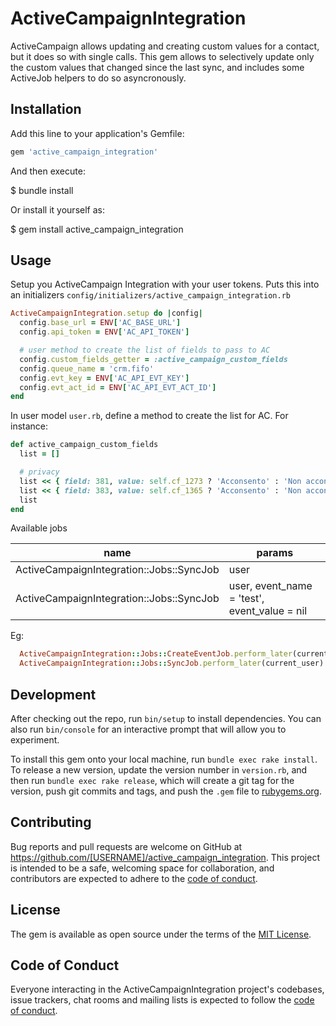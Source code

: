 # ActiveCampaignIntegration

ActiveCampaign allows updating and creating custom values for a contact, but it does so with single calls. This gem allows to selectively update only the custom values that changed since the last sync, and includes some ActiveJob helpers to do so asyncronously.

## Installation

Add this line to your application's Gemfile:

```ruby
gem 'active_campaign_integration'
```

And then execute:

\$ bundle install

Or install it yourself as:

\$ gem install active_campaign_integration

## Usage

Setup you ActiveCampaign Integration with your user tokens. Puts this into an initializers `config/initializers/active_campaign_integration.rb`

```ruby
ActiveCampaignIntegration.setup do |config|
  config.base_url = ENV['AC_BASE_URL']
  config.api_token = ENV['AC_API_TOKEN']

  # user method to create the list of fields to pass to AC
  config.custom_fields_getter = :active_campaign_custom_fields
  config.queue_name = 'crm.fifo'
  config.evt_key = ENV['AC_API_EVT_KEY']
  config.evt_act_id = ENV['AC_API_EVT_ACT_ID']
end
```

In user model `user.rb`, define a method to create the list for AC. For instance:

```ruby
def active_campaign_custom_fields
  list = []

  # privacy
  list << { field: 381, value: self.cf_1273 ? 'Acconsento' : 'Non acconsento' }
  list << { field: 383, value: self.cf_1365 ? 'Acconsento' : 'Non acconsento' }
  list
end
```

Available jobs

| name                                     | params                                       |
| ---------------------------------------- | -------------------------------------------- |
| ActiveCampaignIntegration::Jobs::SyncJob | user                                         |
| ActiveCampaignIntegration::Jobs::SyncJob | user, event_name = 'test', event_value = nil |

Eg:

```ruby
  ActiveCampaignIntegration::Jobs::CreateEventJob.perform_later(current_user, 'JPAnalytics - MyPeople - Primo Dipendente', nil)
  ActiveCampaignIntegration::Jobs::SyncJob.perform_later(current_user)
```

## Development

After checking out the repo, run `bin/setup` to install dependencies. You can also run `bin/console` for an interactive prompt that will allow you to experiment.

To install this gem onto your local machine, run `bundle exec rake install`. To release a new version, update the version number in `version.rb`, and then run `bundle exec rake release`, which will create a git tag for the version, push git commits and tags, and push the `.gem` file to [rubygems.org](https://rubygems.org).

## Contributing

Bug reports and pull requests are welcome on GitHub at https://github.com/[USERNAME]/active_campaign_integration. This project is intended to be a safe, welcoming space for collaboration, and contributors are expected to adhere to the [code of conduct](https://github.com/[USERNAME]/active_campaign_integration/blob/master/CODE_OF_CONDUCT.md).

## License

The gem is available as open source under the terms of the [MIT License](https://opensource.org/licenses/MIT).

## Code of Conduct

Everyone interacting in the ActiveCampaignIntegration project's codebases, issue trackers, chat rooms and mailing lists is expected to follow the [code of conduct](https://github.com/[USERNAME]/active_campaign_integration/blob/master/CODE_OF_CONDUCT.md).
